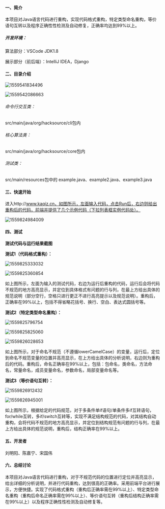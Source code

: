 #### 一、简介

本项目对Java语言代码进行重构，实现代码格式重构，特定类型命名重构，等价语句互转以及程序正确性性检测及自动修复，正确率均达到99%以上。

##### 开发环境：

算法部分：VSCode  JDK1.8

展示部分（前后端）：IntelliJ IDEA，Django

#### 二、目录介绍

![1559541834496](.\imgs\1559541834496.png)

![1559542086663](.\imgs\1559542086663.png)

###### 命令行交互类：

src/main/java/org/hacksource/cli包内

###### 核心算法类：

src/main/java/org/hacksource/core包内

###### 测试类：

src/main/resources包中的 example.java、example2.java、example3.java

#### 三、快速开始

进入http://www.kaqiz.cn，如图所示，左面输入代码，点击Run后，右边则给出重构后的代码，前端并提供了几个示例代码（下拉列表框实例代码处）。

![1559824984009](.\imgs\1559824984009.png)

#### 四、测试

**测试代码与运行结果截图**

**测试1（代码格式重构）：**

![1559825333032](.\imgs\1559825333032.png)



![1559825360854](.\imgs\1559825360854.png)

如上图所示，左面为输入的测试代码，右边为运行后重构的代码，运行后会将代码不规范的地方高亮显示，并定位到具体格式有问题的行与列，在最上方给出具体的规范说明（部分空行，空格只进行更正不进行高亮提示以及规范说明）。重构后，正确率在99%以上，包括不得省略花括号、换行、空白、表达式圆括号等。

**测试2（特定类型命名重构）：**

![1559825796754](.\imgs\1559825796754.png)

![1559825825060](.\imgs\1559825825060.png)

![1559826028653](.\imgs\1559826028653.png)

如上图所示，对于命名不规范（不遵循lowerCamelCase）的变量，运行后，定位到命名不规范变量的位置并高亮显示，在上方给出具体的分析说明，右边则为重构后的代码。重构后，命名正确率在99%以上，包括：包命名，类命名，方法命名，常量命名，成员变量命名，参数命名，局部变量命名等。

**测试3（等价语句互转）：**

![1559826912432](.\imgs\1559826912432.png)

![1559826945001](.\imgs\1559826945001.png)

如上图所示，根据给定的代码规范，对于多条件单if语句/单条件多if互转语句，for/while互转，多if/switch互转等，实现不满足结构规范的代码，对其结构自动重构，会将代码不规范的地方高亮显示，并定位到结构规范有问题的行与列，在最上方给出具体的规范说明，重构后，结构正确率在99%以上。

#### 五、开发者

刘明阳、陈嘉宁、宋国伟

#### 六、总结讨论

本项目对Java语言代码进行重构，对于不规范代码的位置进行定位并高亮显示，给出详细的分析说明，并进行代码重构，达到很高的正确率。采用前端平台进行展示，方便快捷。实现了代码格式重构（重构后正确率需在99%以上）、特定类型命名重构（重构后命名正确率需在99%以上）、等价语句互转（重构后结构正确率需在99%以上）以及程序正确性性检测及自动修复等。







